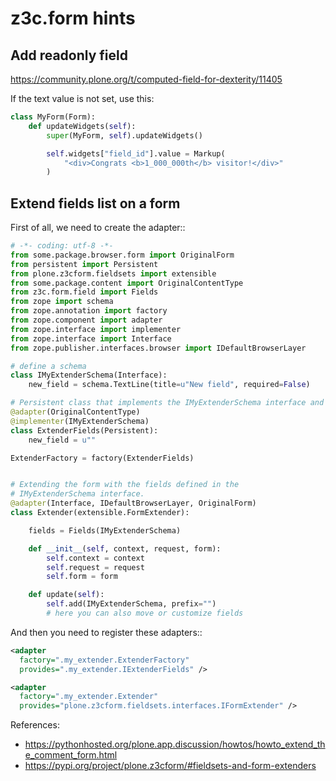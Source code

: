 # z3c.form hints

## Add readonly field
https://community.plone.org/t/computed-field-for-dexterity/11405

If the text value is not set, use this:
    
```python
class MyForm(Form):
    def updateWidgets(self):
        super(MyForm, self).updateWidgets()

        self.widgets["field_id"].value = Markup(
            "<div>Congrats <b>1_000_000th</b> visitor!</div>"
        )
```

## Extend fields list on a form

First of all, we need to create the adapter::

```python
# -*- coding: utf-8 -*-
from some.package.browser.form import OriginalForm
from persistent import Persistent
from plone.z3cform.fieldsets import extensible
from some.package.content import OriginalContentType
from z3c.form.field import Fields
from zope import schema
from zope.annotation import factory
from zope.component import adapter
from zope.interface import implementer
from zope.interface import Interface
from zope.publisher.interfaces.browser import IDefaultBrowserLayer

# define a schema
class IMyExtenderSchema(Interface):
    new_field = schema.TextLine(title=u"New field", required=False)

# Persistent class that implements the IMyExtenderSchema interface and is adapted to a context
@adapter(OriginalContentType)
@implementer(IMyExtenderSchema)
class ExtenderFields(Persistent):
    new_field = u""

ExtenderFactory = factory(ExtenderFields)


# Extending the form with the fields defined in the
# IMyExtenderSchema interface.
@adapter(Interface, IDefaultBrowserLayer, OriginalForm)
class Extender(extensible.FormExtender):

    fields = Fields(IMyExtenderSchema)

    def __init__(self, context, request, form):
        self.context = context
        self.request = request
        self.form = form

    def update(self):
        self.add(IMyExtenderSchema, prefix="")
        # here you can also move or customize fields
```

And then you need to register these adapters::

```xml
<adapter
  factory=".my_extender.ExtenderFactory"
  provides=".my_extender.IExtenderFields" />

<adapter
  factory=".my_extender.Extender"
  provides="plone.z3cform.fieldsets.interfaces.IFormExtender" />
```

References:
- https://pythonhosted.org/plone.app.discussion/howtos/howto_extend_the_comment_form.html
- https://pypi.org/project/plone.z3cform/#fieldsets-and-form-extenders
